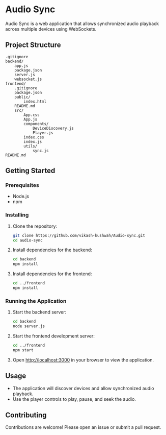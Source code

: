 # Audio Sync

Audio Sync is a web application that allows synchronized audio playback across multiple devices using WebSockets.

## Project Structure

```
.gitignore
backend/
    app.js
    package.json
    server.js
    websocket.js
frontend/
    .gitignore
    package.json
    public/
        index.html
    README.md
    src/
        App.css
        App.js
        components/
            DeviceDiscovery.js
            Player.js
        index.css
        index.js
        utils/
            sync.js
README.md
```

## Getting Started

### Prerequisites

- Node.js
- npm

### Installing

1. Clone the repository:
    ```sh
    git clone https://github.com/vikash-kushwah/Audio-sync.git
    cd audio-sync
    ```

2. Install dependencies for the backend:
    ```sh
    cd backend
    npm install
    ```

3. Install dependencies for the frontend:
    ```sh
    cd ../frontend
    npm install
    ```

### Running the Application

1. Start the backend server:
    ```sh
    cd backend
    node server.js
    ```

2. Start the frontend development server:
    ```sh
    cd ../frontend
    npm start
    ```

3. Open [http://localhost:3000](http://localhost:3000) in your browser to view the application.

## Usage

- The application will discover devices and allow synchronized audio playback.
- Use the player controls to play, pause, and seek the audio.

## Contributing

Contributions are welcome! Please open an issue or submit a pull request.

